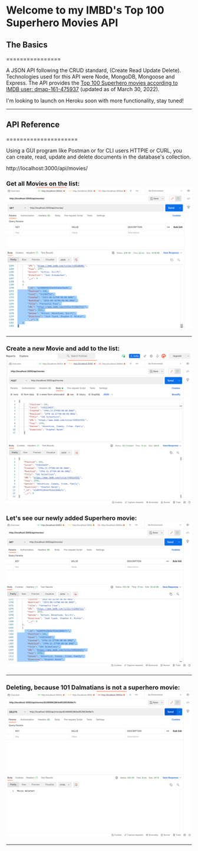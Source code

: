 # Welcome to my IMBD's Top 100 Superhero Movies API

## The Basics

================

A JSON API following the CRUD standard, (Create Read Update Delete). Technologies used for this API were Node, MongoDB, Mongoose and Express. The API provides the [Top 100 Superhero movies according to IMDB user: dmap-161-475937](https://www.imdb.com/list/ls008583762/) (updated as of March 30, 2022).

I'm looking to launch on Heroku soon with more functionality, stay tuned!

---

## API Reference

=====================

Using a GUI program like Postman or for CLI users HTTPIE or CURL, you can create, read, update and delete documents in the database's collection.

http://localhost:3000/api/movies/

### Get **all** Movies on the list:![alt text](./Readme%20screenshots/Get%20All.png "Get (read) all movies on the list")

---

### Create a new Movie and add to the list:![alt text](./Readme%20screenshots/Create.png "Create a new movie document and add it to the list")

### Let's see our newly added Superhero movie:![alt text](./Readme%20screenshots/Get%20after%20creating.png "Our newly added movie")

---

### Deleting, because 101 Dalmatians is not a superhero movie:![alt text](./Readme%20screenshots/Delete.png "Confirming delete of 101 Dalmatians")

---
